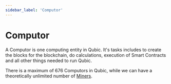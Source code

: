 ```yaml
---
sidebar_label: 'Computor'
---
```


# Computor
A Computor is one computing entity in Qubic. It's tasks includes to create the blocks for the blockchain, do calculations, execution of Smart Contracts and all other things needed to run Qubic.

There is a maximum of 676 Computors in Qubic, while we can have a theoretically unlimited number of [Miners](/learn/upow).
